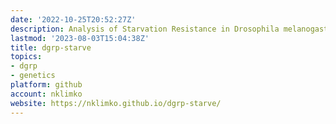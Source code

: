 ```yaml
---
date: '2022-10-25T20:52:27Z'
description: Analysis of Starvation Resistance in Drosophila melanogaster
lastmod: '2023-08-03T15:04:38Z'
title: dgrp-starve
topics:
- dgrp
- genetics
platform: github
account: nklimko
website: https://nklimko.github.io/dgrp-starve/
---
```


